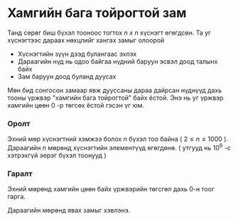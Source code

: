 Хамгийн бага тойрогтой зам
============

Танд сөрөг биш бүхэл тооноос тогтох $n \ x \ n$ хүснэгт өгөгдсөн. Та уг хүснэгтээс дараах нөхцлийг хангах замыг олоорой

 - Хүснэгтийн зүүн дээд булангаас эхлэх
 - Дараагийн нүд нь одоо байгаа нүдний баруун эсвэл доод талынх байх
 - Зам баруун доод буланд дуусах

Мөн бид сонгосон замаар явж дууссаны дараа дайрсан нүднүүд дахь тооны үржвэр "хамгийн бага тойрогтой" байх ёстой. Энэ нь уг үржвэр хамгийн цөөн $0$ -р төгсөх ёстой гэсэн үг юм. 
 
### Оролт
Эхний мөр хүснэгтний хэмжээ болох $n$ бүхэл тоо байна ( $2 ≤ n ≤ 1000$ ). Дараагийн $n$ мөрөнд хүснэгтийн элементүүд өгөгдөнө. ( утгууд нь $10^9$ -с хэтрэхгүй эерэг бүхэл тоонууд ) 

### Гаралт
Эхний мөрөнд хамгийн цөөн байх үржвэрийн төгсгөл дахь $0$-н тоог гарга. 

Дараагийн мөрөнд явах замыг хэвлэнэ.
